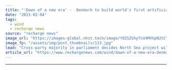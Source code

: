 ```yaml
---
title: "'Dawn of a new era' -  Denmark to build world's first artificial energy island in North Sea"
date: "2021-02-04"
tags: 
  - wind
  - recharge news
source: "recharge news"
image_url: "https://images-global.nhst.tech/image/Y0ZSZGhyTnV4MVhpN2tCT0NJMWpSZDNrNE1YWEREUThTM0VzZDZ0Ym41Yz0=/nhst/binary/e9ac06876092b6e79f6d64b2636822f5"
image_fp: "/assets/img/post_thumbnails/113.jpg"
lead: "Cross-party majority in parliament decides North Sea project will be built in a public-private partnership with nation holding majority-stake"
article_url: "https://www.rechargenews.com/wind/dawn-of-a-new-era-denmark-to-build-worlds-first-artificial-energy-island-in-north-sea/2-1-957565"
---
```


---
